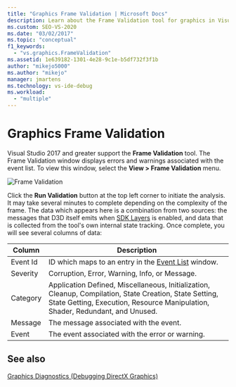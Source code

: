 ```yaml
---
title: "Graphics Frame Validation | Microsoft Docs"
description: Learn about the Frame Validation tool for graphics in Visual Studio. This tool displays errors and warnings associated with the event list.
ms.custom: SEO-VS-2020
ms.date: "03/02/2017"
ms.topic: "conceptual"
f1_keywords:
  - "vs.graphics.FrameValidation"
ms.assetid: 1e639182-1301-4e28-9c1e-b5df732f3f1b
author: "mikejo5000"
ms.author: "mikejo"
manager: jmartens
ms.technology: vs-ide-debug
ms.workload:
  - "multiple"
---
```

# Graphics Frame Validation
<!-- VERSIONLESS -->
Visual Studio 2017 and greater support the **Frame Validation** tool.  The Frame Validation window displays errors and warnings associated with the event list.  To view this window, select the **View > Frame Validation** menu.

![Frame Validation](media/gfx_diag_frame_validation.png)

Click the **Run Validation** button at the top left corner to initiate the analysis.  It may take several minutes to complete depending on the complexity of the frame.  The data which appears here is a combination from two sources: the messages that D3D itself emits when [SDK Layers](/windows/desktop/direct3d11/overviews-direct3d-11-devices-layers) is enabled, and data that is collected from the tool's own internal state tracking. Once complete, you will see several columns of data:

| **Column** | **Description** |
|------------| - |
| Event Id | ID which maps to an entry in the [Event List](graphics-event-list.md) window. |
| Severity | Corruption, Error, Warning, Info, or Message. |
| Category | Application Defined, Miscellaneous, Initialization, Cleanup, Compilation, State Creation, State Setting, State Getting, Execution, Resource Manipulation, Shader, Redundant, and Unused. |
| Message | The message associated with the event. |
| Event | The event associated with the error or warning. |

## See also
[Graphics Diagnostics (Debugging DirectX Graphics)](visual-studio-graphics-diagnostics.md)
<!-- /VERSIONLESS -->